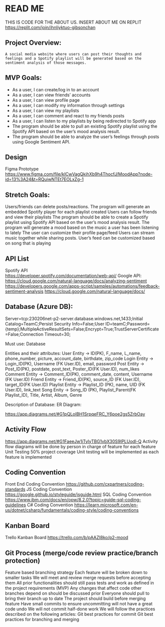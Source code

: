# READ ME


THIS IS CODE FOR THE ABOUT US. 
INSERT ABOUT ME ON REPLIT
https://replit.com/join/ihnliyktuo-gibsonchan


## Project Overview:
	A social media website where users can post their thoughts and feelings and a Spotify playlist will be generated based on the sentiment analysis of those messages. 


## MVP Goals:
- As a user, I can create/log in to an account 
- As a user, I can view friends’ accounts 
- As a user, I can view profile page
- As a user, I can modify my information through settings
- As a user, I can view my playlists
- As a user, I can comment and react to my friends posts
- As a user, I can listen to my playlists by being redirected to Spotify app
- The program should be able to pull an existing Spotify playlist using the Spotify API based on the user’s mood analysis result.
- The program should be able to analyze the user’s feelings through posts using Google Sentiment API.

## Design
Figma Prototype 
https://www.figma.com/file/kICwVagQkihXb9h4ThocfJ/MoodApp?node-id=13%3A24&t=RQuiwNTEt7EOLxZg-1

## Stretch Goals: 
Users/friends can delete posts/reactions.
The program will generate an embedded Spotify player for each playlist created
Users can follow friends and view their playlists 
The program should be able to create a Spotify playlist using Spotify API based on the user’s mood analysis result.
The program will generate a mood based on the music a user has been listening to lately
The user can customize their profile page/feed
Users can stream music together while sharing posts.
User’s feed can be customized based on song that is playing 


## API List
Spotify API  
https://developer.spotify.com/documentation/web-api/
Google API:
https://cloud.google.com/natural-language/docs/analyzing-sentiment
https://developers.google.com/apps-script/samples/automations/feedback-sentiment-analysis
https://cloud.google.com/natural-language/docs/

## Database (Azure DB):
Server=tcp:230206net-p2-server.database.windows.net,1433;Initial Catalog=TeamC;Persist Security Info=False;User ID=teamC;Password={temp};MultipleActiveResultSets=False;Encrypt=True;TrustServerCertificate=False;Connection Timeout=30;

Must use: Database 

Entities and their attributes: 
User Entity -> ID(PK), F_name, L_name,  phone_number, picture, account_date, birthdate, zip_code
Login Entity -> Login_ID(PK), Username (FK User.ID), email,  password
Post Entity -> Post_ID(PK), postdate, post_text, Poster_ID(FK User.ID), num_likes
Comment Entity -> Comment_ID(PK), comment_date, content, Username (FK User.ID)
Friend Entity  -> Friend_ID(PK),  source_ID (FK User.ID), target_ID(FK User.ID)
Playlist Entity -> Playlist_ID (PK), name, UID (FK User.ID),  link_text
Song Enity -> Song_ID (PK), Playlist_Parent(FK Playlist_ID), Title, Artist, Album, Genre

Description of Database:
ER Diagram:



https://app.diagrams.net/#G1pQLoIBH1SrpqeFRC_Y6poe2gs5ZrbOay

## Activity Flow
https://app.diagrams.net/#G1FaeeJw1iTylyTBG1vbX30S9IPLUodl-Q
Activity flow diagrams will be done by person in charge of feature for each feature
Unit Testing
50% project coverage
Unit testing will be implemented as each feature is implemented 

## Coding Convention 
Front End Coding Convention 
https://github.com/cxpartners/coding-standards
JS Coding Convention
https://google.github.io/styleguide/jsguide.html
SQL Coding Convention
https://www.ibm.com/docs/en/opw/8.2.0?topic=guide-sql-coding-guidelines
C# Coding Convention
https://learn.microsoft.com/en-us/dotnet/csharp/fundamentals/coding-style/coding-conventions
	
	
 	
## Kanban Board 
Trello Kanban Board
https://trello.com/b/pAAZI8ko/p2-mood

## Git Process (merge/code review practice/branch protection)
Feature based branching strategy 
Each feature will be broken down to smaller tasks 
We will meet and review merge requests before accepting them
All prior functionalities should still pass tests and work as defined in the project requirements (MVP)
Any changes that affect code other branches depend on should be discussed prior
Everyone should pull to bring their branch up to date
The project should build before merging feature 
Have small commits to ensure uncommitting will not have a great code undo 
We will not commit half-done work 
We will follow the practices described on the following articles: 
Git best practices for commit
Git best practices for branching and merging
